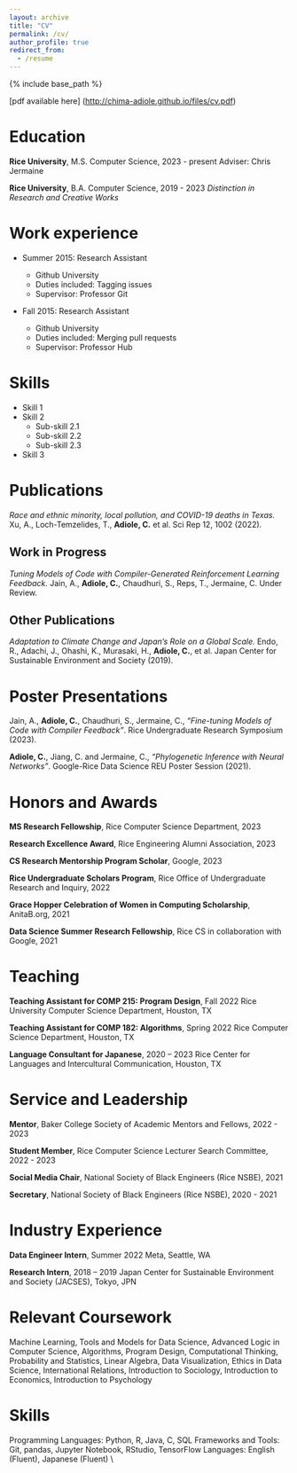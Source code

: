 ```yaml
---
layout: archive
title: "CV"
permalink: /cv/
author_profile: true
redirect_from:
  - /resume
---
```

{% include base_path %}

[pdf available here] (http://chima-adiole.github.io/files/cv.pdf)

Education
=========

**Rice University**, M.S. Computer Science, 2023 - present 
Adviser: Chris Jermaine

**Rice University**, B.A. Computer Science, 2019 - 2023 
*Distinction in Research and Creative Works*

Work experience
===============

* Summer 2015: Research Assistant

  * Github University
  * Duties included: Tagging issues
  * Supervisor: Professor Git
* Fall 2015: Research Assistant

  * Github University
  * Duties included: Merging pull requests
  * Supervisor: Professor Hub

Skills
======

* Skill 1
* Skill 2
  * Sub-skill 2.1
  * Sub-skill 2.2
  * Sub-skill 2.3
* Skill 3

Publications
============

*Race and ethnic minority, local pollution, and COVID-19 deaths in Texas.* 
Xu, A., Loch-Temzelides, T., **Adiole, C.** et al.  Sci Rep 12, 1002 (2022).

## Work in Progress

*Tuning Models of Code with Compiler-Generated Reinforcement Learning Feedback.* 
Jain, A., **Adiole, C.**, Chaudhuri, S., Reps, T., Jermaine, C. Under Review.

## Other Publications

*Adaptation to Climate Change and Japan’s Role on a Global Scale.* 
Endo, R., Adachi, J., Ohashi, K., Murasaki, H., **Adiole, C.**, et al. Japan Center for Sustainable Environment and Society (2019).

Poster Presentations
====================

Jain, A., **Adiole, C.**, Chaudhuri, S., Jermaine, C., *“Fine-tuning Models of Code with Compiler Feedback”*. Rice Undergraduate Research Symposium (2023).

**Adiole, C.**, Jiang, C. and Jermaine, C., *“Phylogenetic Inference with Neural Networks”*. Google-Rice Data Science REU Poster Session (2021).

Honors and Awards
=================

**MS Research Fellowship**, Rice Computer Science Department, 2023

**Research Excellence Award**, Rice Engineering Alumni Association, 2023

**CS Research Mentorship Program Scholar**, Google, 2023

**Rice Undergraduate Scholars Program**, Rice Office of Undergraduate Research and Inquiry, 2022

**Grace Hopper Celebration of Women in Computing Scholarship**, AnitaB.org, 2021

**Data Science Summer Research Fellowship**, Rice CS in collaboration with Google, 2021

Teaching
========

**Teaching Assistant for COMP 215: Program Design**, Fall 2022 
Rice University Computer Science Department, Houston, TX

**Teaching Assistant for COMP 182: Algorithms**, Spring 2022 
Rice Computer Science Department, Houston, TX

**Language Consultant for Japanese**, 2020 – 2023 
Rice Center for Languages and Intercultural Communication, Houston, TX

Service and Leadership
======================

**Mentor**, Baker College Society of Academic Mentors and Fellows,  2022 - 2023

**Student Member**, Rice Computer Science Lecturer Search Committee, 2022 - 2023

**Social Media Chair**, National Society of Black Engineers (Rice NSBE), 2021

**Secretary**, National Society of Black Engineers (Rice NSBE), 2020 - 2021

Industry Experience
===================

**Data Engineer Intern**, Summer 2022 
Meta, Seattle, WA

**Research Intern**, 2018 – 2019 
Japan Center for Sustainable Environment and Society (JACSES), Tokyo, JPN

Relevant Coursework
===================

Machine Learning, Tools and Models for Data Science, Advanced Logic in Computer Science, Algorithms, Program Design, Computational Thinking, Probability and Statistics, Linear Algebra, Data Visualization, Ethics in Data Science, International Relations, Introduction to Sociology, Introduction to Economics, Introduction to Psychology

Skills
======

Programming Languages: Python, R, Java, C, SQL 
Frameworks and Tools: Git, pandas, Jupyter Notebook, RStudio, TensorFlow 
Languages: English (Fluent), Japanese (Fluent) \
